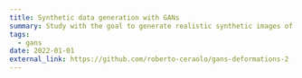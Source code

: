 ```yaml
---
title: Synthetic data generation with GANs
summary: Study with the goal to generate realistic synthetic images of C. elegans, in order to apply this architecture in applications where data is scarce, and hard to gather. Used a StyleGAN2-ADA architecture and achieved visually realistic deformations of the real C. elegans images.
tags:
  - gans
date: 2022-01-01
external_link: https://github.com/roberto-ceraolo/gans-deformations-2
---
```

